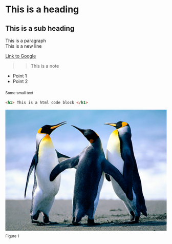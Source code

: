 # This is a heading
## This is a sub heading

This is a paragraph  
This is a new line

[Link to Google](http://www.google.com)

>> This is a note

- Point 1
- Point 2

<sub> Some small text </sub>

```html
<h1> This is a html code block </h1>

```

![Penguins](Penguins.jpg)
<sub> Figure 1 </sub>
